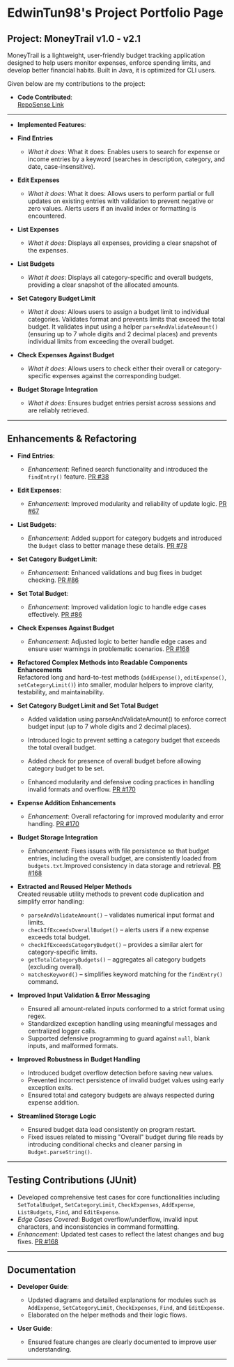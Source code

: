 # EdwinTun98's Project Portfolio Page

## Project: MoneyTrail v1.0 - v2.1

MoneyTrail is a lightweight, user-friendly budget tracking application designed to help users monitor expenses, enforce spending limits, and develop better financial habits. Built in Java, it is optimized for CLI users.

Given below are my contributions to the project:

- **Code Contributed**:  
  [RepoSense Link](https://nus-cs2113-ay2425s2.github.io/tp-dashboard/?search=&sort=groupTitle&sortWithin=title&timeframe=commit&mergegroup=&groupSelect=groupByRepos&breakdown=true&checkedFileTypes=docs~functional-code~test-code~other&since=2025-02-21&tabOpen=true&tabType=authorship&tabAuthor=EdwinTun98&tabRepo=AY2425S2-CS2113-W12-4%2Ftp%5Bmaster%5D&authorshipIsMergeGroup=false&authorshipFileTypes=docs~functional-code~test-code&authorshipIsBinaryFileTypeChecked=false&authorshipIsIgnoredFilesChecked=false)

---

- **Implemented Features**:

- **Find Entries**
    - *What it does*: What it does: Enables users to search for expense or income entries by a keyword (searches in description, category, and date, case-insensitive).

- **Edit Expenses**
    - *What it does*: What it does: Allows users to perform partial or full updates on existing entries with validation to prevent negative or zero values. Alerts users if an invalid index or formatting is encountered.

- **List Expenses**
    - *What it does*: Displays all expenses, providing a clear snapshot of the expenses.

- **List Budgets**
    - *What it does*: Displays all category-specific and overall budgets, providing a clear snapshot of the allocated amounts.
       
- **Set Category Budget Limit**
    - *What it does*: Allows users to assign a budget limit to individual categories. Validates format and prevents limits that exceed the total budget. It validates input using a helper `parseAndValidateAmount()` (ensuring up to 7 whole digits and 2 decimal places) and prevents individual limits from exceeding the overall budget.

- **Check Expenses Against Budget**
    - *What it does*: Allows users to check either their overall or category-specific expenses against the corresponding budget.

- **Budget Storage Integration**
    - *What it does*: Ensures budget entries persist across sessions and are reliably retrieved.
---

## Enhancements & Refactoring

- **Find Entries**:
  - *Enhancement*: Refined search functionality and introduced the `findEntry()` feature. [PR #38](https://github.com/AY2425S2-CS2113-W12-4/tp/pull/38)

- **Edit Expenses**:
  - *Enhancement*: Improved modularity and reliability of update logic. [PR #67](https://github.com/AY2425S2-CS2113-W12-4/tp/pull/67)

- **List Budgets**:
  - *Enhancement*: Added support for category budgets and introduced the `Budget` class to better manage these details. [PR #78](https://github.com/AY2425S2-CS2113-W12-4/tp/pull/78)

- **Set Category Budget Limit**:
  - *Enhancement*: Enhanced validations and bug fixes in budget checking. [PR #86](https://github.com/AY2425S2-CS2113-W12-4/tp/pull/86)

- **Set Total Budget**:
  - *Enhancement*: Improved validation logic to handle edge cases effectively. [PR #86](https://github.com/AY2425S2-CS2113-W12-4/tp/pull/86)

- **Check Expenses Against Budget**
  - *Enhancement*: Adjusted logic to better handle edge cases and ensure user warnings in problematic scenarios. [PR #168](https://github.com/AY2425S2-CS2113-W12-4/tp/pull/168)

- **Refactored Complex Methods into Readable Components Enhancements**  
  Refactored long and hard-to-test methods (`addExpense()`, `editExpense()`, `setCategoryLimit()`) into smaller, modular helpers to improve clarity, testability, and maintainability.

- **Set Category Budget Limit and Set Total Budget**
  - Added validation using parseAndValidateAmount() to enforce correct budget input (up to 7 whole digits and 2 decimal places).

  - Introduced logic to prevent setting a category budget that exceeds the total overall budget.

  - Added check for presence of overall budget before allowing category budget to be set.

  - Enhanced modularity and defensive coding practices in handling invalid formats and overflow. [PR #170](https://github.com/AY2425S2-CS2113-W12-4/tp/pull/170)

- **Expense Addition Enhancements**
  - *Enhancement*: Overall refactoring for improved modularity and error handling. [PR #170](https://github.com/AY2425S2-CS2113-W12-4/tp/pull/170)

- **Budget Storage Integration**
    - *Enhancement*: Fixes issues with file persistence so that budget entries, including the overall budget, are consistently loaded from `budgets.txt`.Improved consistency in data storage and retrieval. [PR #168](https://github.com/AY2425S2-CS2113-W12-4/tp/pull/168)

- **Extracted and Reused Helper Methods**  
  Created reusable utility methods to prevent code duplication and simplify error handling:
    - `parseAndValidateAmount()` – validates numerical input format and limits.
    - `checkIfExceedsOverallBudget()` – alerts users if a new expense exceeds total budget.
    - `checkIfExceedsCategoryBudget()` – provides a similar alert for category-specific limits.
    - `getTotalCategoryBudgets()` – aggregates all category budgets (excluding overall).
    - `matchesKeyword()` – simplifies keyword matching for the `findEntry()` command.

- **Improved Input Validation & Error Messaging**
    - Ensured all amount-related inputs conformed to a strict format using regex.
    - Standardized exception handling using meaningful messages and centralized logger calls.
    - Supported defensive programming to guard against `null`, blank inputs, and malformed formats.

- **Improved Robustness in Budget Handling**
    - Introduced budget overflow detection before saving new values.
    - Prevented incorrect persistence of invalid budget values using early exception exits.
    - Ensured total and category budgets are always respected during expense addition.

- **Streamlined Storage Logic**
    - Ensured budget data load consistently on program restart.
    - Fixed issues related to missing "Overall" budget during file reads by introducing conditional checks and cleaner parsing in `Budget.parseString()`.

---

## Testing Contributions (JUnit)

- Developed comprehensive test cases for core functionalities including `SetTotalBudget`, `SetCategoryLimit`, `CheckExpenses`, `AddExpense`, `ListBudgets`, `Find`, and `EditExpense`.
- *Edge Cases Covered*: Budget overflow/underflow, invalid input characters, and inconsistencies in command formatting.
- *Enhancement*: Updated test cases to reflect the latest changes and bug fixes. [PR #168](https://github.com/AY2425S2-CS2113-W12-4/tp/pull/168)

---

## Documentation

- **Developer Guide**:
    - Updated diagrams and detailed explanations for modules such as `AddExpense`, `SetCategoryLimit`, `CheckExpenses`, `Find`, and `EditExpense`.
    - Elaborated on the helper methods and their logic flows.

- **User Guide**:
    - Ensured feature changes are clearly documented to improve user understanding.
---

